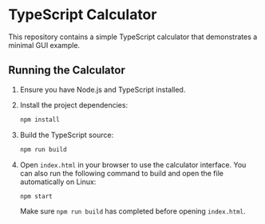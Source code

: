# TypeScript Calculator

This repository contains a simple TypeScript calculator that demonstrates a minimal GUI example.

## Running the Calculator

1. Ensure you have Node.js and TypeScript installed.
2. Install the project dependencies:

   ```bash
   npm install
   ```

3. Build the TypeScript source:

   ```bash
   npm run build
   ```

4. Open `index.html` in your browser to use the calculator interface. You can
   also run the following command to build and open the file automatically on
   Linux:

   ```bash
   npm start
   ```

   Make sure `npm run build` has completed before opening `index.html`.

